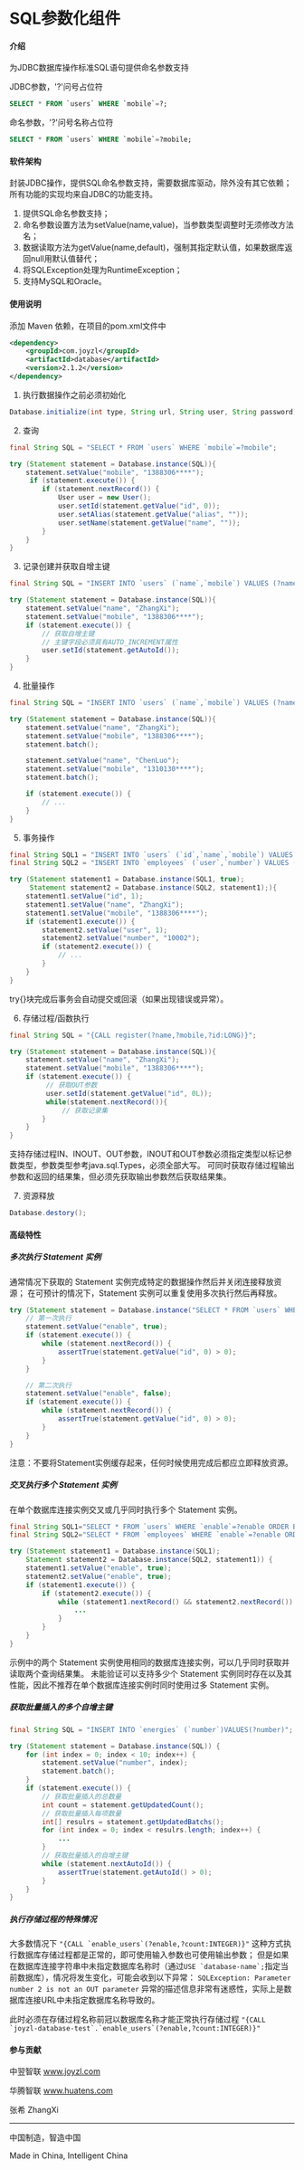 # SQL参数化组件

#### 介绍
为JDBC数据库操作标准SQL语句提供命名参数支持

JDBC参数，'?'问号占位符

```SQL
SELECT * FROM `users` WHERE `mobile`=?;
```
命名参数，'?'问号名称占位符

```SQL
SELECT * FROM `users` WHERE `mobile`=?mobile;
```

#### 软件架构
封装JDBC操作，提供SQL命名参数支持，需要数据库驱动，除外没有其它依赖；所有功能的实现均来自JDBC的功能支持。
1. 提供SQL命名参数支持；
2. 命名参数设置方法为setValue(name,value)，当参数类型调整时无须修改方法名；
3. 数据读取方法为getValue(name,default)，强制其指定默认值，如果数据库返回null用默认值替代；
4. 将SQLException处理为RuntimeException；
5. 支持MySQL和Oracle。

#### 使用说明

添加 Maven 依赖，在项目的pom.xml文件中

```xml
<dependency>
	<groupId>com.joyzl</groupId>
	<artifactId>database</artifactId>
	<version>2.1.2</version>
</dependency>
```

1.  执行数据操作之前必须初始化

```java
Database.initialize(int type, String url, String user, String password);
```

2.  查询

```java
final String SQL = "SELECT * FROM `users` WHERE `mobile`=?mobile";

try (Statement statement = Database.instance(SQL)){
    statement.setValue("mobile", "1388306****");
     if (statement.execute()) {
        if (statement.nextRecord()) {
            User user = new User();
            user.setId(statement.getValue("id", 0));
            user.setAlias(statement.getValue("alias", ""));
            user.setName(statement.getValue("name", ""));
        }
    }
}
```

3.  记录创建并获取自增主键

```java
final String SQL = "INSERT INTO `users` (`name`,`mobile`) VALUES (?name,?mobile)";

try (Statement statement = Database.instance(SQL)){
    statement.setValue("name", "ZhangXi");
    statement.setValue("mobile", "1388306****");
    if (statement.execute()) {
        // 获取自增主键
        // 主键字段必须具有AUTO_INCREMENT属性
        user.setId(statement.getAutoId());
    }
}
```

4. 批量操作

```java
final String SQL = "INSERT INTO `users` (`name`,`mobile`) VALUES (?name,?mobile)";

try (Statement statement = Database.instance(SQL)){
    statement.setValue("name", "ZhangXi");
    statement.setValue("mobile", "1388306****");
    statement.batch();

    statement.setValue("name", "ChenLuo");
    statement.setValue("mobile", "1310130****");
    statement.batch();

    if (statement.execute()) {
        // ...
    }
}
```

5. 事务操作

```java
final String SQL1 = "INSERT INTO `users` (`id`,`name`,`mobile`) VALUES (?name,?mobile)";
final String SQL2 = "INSERT INTO `employees` (`user`,`number`) VALUES (?user,?number)";

try (Statement statement1 = Database.instance(SQL1, true);
     Statement statement2 = Database.instance(SQL2, statement1);){
    statement1.setValue("id", 1);
    statement1.setValue("name", "ZhangXi");
    statement1.setValue("mobile", "1388306****");
    if (statement1.execute()) {
        statement2.setValue("user", 1);
        statement2.setValue("number", "10002");
        if (statement2.execute()) {
            // ...
        }
    }
}
```

try{}块完成后事务会自动提交或回滚（如果出现错误或异常）。

6. 存储过程/函数执行

```java
final String SQL = "{CALL register(?name,?mobile,?id:LONG)}";

try (Statement statement = Database.instance(SQL)){
    statement.setValue("name", "ZhangXi");
    statement.setValue("mobile", "1388306****");
    if (statement.execute()) {
         // 获取OUT参数
         user.setId(statement.getValue("id", 0L));
         while(statement.nextRecord()){
             // 获取记录集
        }
    }
}
```

支持存储过程IN、INOUT、OUT参数，INOUT和OUT参数必须指定类型以标记参数类型，参数类型参考java.sql.Types，必须全部大写。
可同时获取存储过程输出参数和返回的结果集，但必须先获取输出参数然后获取结果集。

7. 资源释放

```java
Database.destory();
```

#### 高级特性

##### 多次执行 Statement 实例

通常情况下获取的 Statement 实例完成特定的数据操作然后并关闭连接释放资源；
在可预计的情况下，Statement 实例可以重复使用多次执行然后再释放。

```java
try (Statement statement = Database.instance("SELECT * FROM `users` WHERE `enable`=?enable")) {
    // 第一次执行
    statement.setValue("enable", true);
    if (statement.execute()) {
        while (statement.nextRecord()) {
            assertTrue(statement.getValue("id", 0) > 0);
        }
    }

    // 第二次执行
    statement.setValue("enable", false);
    if (statement.execute()) {
        while (statement.nextRecord()) {
            assertTrue(statement.getValue("id", 0) > 0);
        }
    }
}
```

注意：不要将Statement实例缓存起来，任何时候使用完成后都应立即释放资源。

##### 交叉执行多个 Statement 实例

在单个数据库连接实例交叉或几乎同时执行多个 Statement 实例。

```java
final String SQL1="SELECT * FROM `users` WHERE `enable`=?enable ORDER BY `id`";
final String SQL2="SELECT * FROM `employees` WHERE `enable`=?enable ORDER BY `id`";

try (Statement statement1 = Database.instance(SQL1);
    Statement statement2 = Database.instance(SQL2, statement1)) {
    statement1.setValue("enable", true);
    statement2.setValue("enable", true);
    if (statement1.execute()) {
        if (statement2.execute()) {
            while (statement1.nextRecord() && statement2.nextRecord()) {
                ...
            }
        }
    }
}
```

示例中的两个 Statement 实例使用相同的数据库连接实例，可以几乎同时获取并读取两个查询结果集。
未能验证可以支持多少个 Statement 实例同时存在以及其性能，因此不推荐在单个数据库连接实例时同时使用过多 Statement 实例。

##### 获取批量插入的多个自增主键

```java
final String SQL = "INSERT INTO `energies` (`number`)VALUES(?number)";

try (Statement statement = Database.instance(SQL)) {
    for (int index = 0; index < 10; index++) {
        statement.setValue("number", index);
        statement.batch();
    }
    if (statement.execute()) {
        // 获取批量插入的总数量
        int count = statement.getUpdatedCount();
        // 获取批量插入每项数量
        int[] resulrs = statement.getUpdatedBatchs();
        for (int index = 0; index < resulrs.length; index++) {
            ...
        }
        // 获取批量插入的自增主键
        while (statement.nextAutoId()) {
            assertTrue(statement.getAutoId() > 0);
        }
    }
}
```

##### 执行存储过程的特殊情况

大多数情况下
``"{CALL `enable_users`(?enable,?count:INTEGER)}"``
这种方式执行数据库存储过程都是正常的，即可使用输入参数也可使用输出参数；
但是如果在数据库连接字符串中未指定数据库名称时（通过``USE `database-name`;``指定当前数据库），情况将发生变化，可能会收到以下异常：
``SQLException: Parameter number 2 is not an OUT parameter``
异常的描述信息非常有迷惑性，实际上是数据库连接URL中未指定数据库名称导致的。

此时必须在存储过程名称前冠以数据库名称才能正常执行存储过程
``"{CALL `joyzl-database-test`.`enable_users`(?enable,?count:INTEGER)}"``


#### 参与贡献

中翌智联 www.joyzl.com

华腾智联 www.huatens.com

张希 ZhangXi


---


中国制造，智造中国

Made in China, Intelligent China

